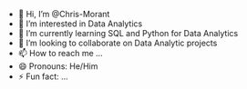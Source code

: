 - 👋 Hi, I’m @Chris-Morant
- 👀 I’m interested in Data Analytics
- 🌱 I’m currently learning SQL and Python for Data Analytics
- 💞️ I’m looking to collaborate on Data Analytic projects
- 📫 How to reach me ...
- 😄 Pronouns: He/Him
- ⚡ Fun fact: ...

<!---
Chris-Morant/Chris-Morant is a ✨ special ✨ repository because its `README.md` (this file) appears on your GitHub profile.
You can click the Preview link to take a look at your changes.
--->
